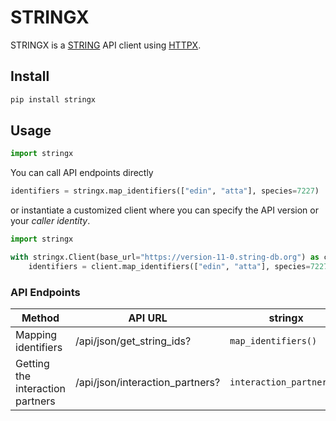 # STRINGX

STRINGX is a [STRING](https://string-db.org) API client using [HTTPX](https://www.python-httpx.org).

## Install

```sh
pip install stringx
```

## Usage

```python
import stringx
```

You can call API endpoints directly

```python
identifiers = stringx.map_identifiers(["edin", "atta"], species=7227)
```

or instantiate a customized client where you can specify the API version or your *caller identity*.


```python
import stringx

with stringx.Client(base_url="https://version-11-0.string-db.org") as client:
    identifiers = client.map_identifiers(["edin", "atta"], species=7227)

```

### API Endpoints

| Method                           | API URL                         | **stringx**              |
| -------------------------------- | ------------------------------- | ------------------------ |
| Mapping identifiers              | /api/json/get_string_ids?       | `map_identifiers()`      |
| Getting the interaction partners | /api/json/interaction_partners? | `interaction_partners()` |
